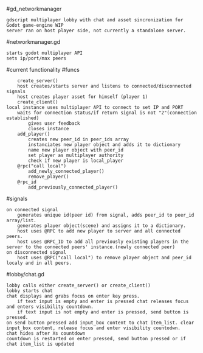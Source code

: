 #gd_networkmanager

	gdscript multiplayer lobby with chat and asset sincronization for Godot game-engine WIP
	server ran on host player side, not currently a standalone server.


#networkmanager.gd

	starts godot multiplayer API
	sets ip/port/max peers

#current functionality
	#funcs
	
		create_server()
		host creates/starts server and listens to connected/disconnected signals
		host creates player asset for himself (player 1)
		create_client()
	local instance uses multiplayer API to connect to set IP and PORT
		waits for connection status/if return signal is not "2"(connection established)
			gives user feedback
			closes instance
		add_player()
			creates new peer_id in peer_ids array
			instanciates new player object and adds it to dictionary
			name new player object with peer_id
			set player as multiplayer authority
			check if new player is local_player
		@rpc("call local")
			add_newly_connected_player()
			remove_player()
		@rpc_id
			add_previously_connected_player()

#signals

	on connected signal
		generates unique id(peer id) from signal, adds peer_id to peer_id array/list.
		generates player object(scene) and assigns it to a dictionary.
		host uses @RPC to add new player to server and all connected peers.
		host uses @RPC_ID to add all previously existing players in the server to the connected peers' instance.(newly connected peer)
	on disconnected signal
		host uses @RPC("call local") to remove player object and peer_id localy and in all peers.
#lobby/chat.gd

	lobby calls either create_server() or create_client()
	lobby starts chat
	chat displays and grabs focus on enter key press.
		if text input is empty and enter is pressed chat releases focus and enters visibility countdown.
		if text input is not empty and enter is pressed, send button is pressed.
	on send button pressed add input_box content to chat item_list. clear input_box content, release focus and enter visibility countodwn.
	chat hides after Xs countdown
	countdown is restarted on enter pressed, send button pressed or if chat item_list is updated
